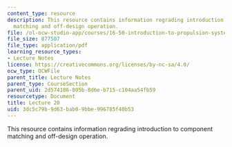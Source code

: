 ```yaml
---
content_type: resource
description: This resource contains information regrading introduction to component
  matching and off-design operation.
file: /ol-ocw-studio-app/courses/16-50-introduction-to-propulsion-systems-spring-2012/3dc5c79b9d63bab09bbe996785f40b53_MIT16_50S12_lec20.pdf
file_size: 877507
file_type: application/pdf
learning_resource_types:
- Lecture Notes
license: https://creativecommons.org/licenses/by-nc-sa/4.0/
ocw_type: OCWFile
parent_title: Lecture Notes
parent_type: CourseSection
parent_uid: 2d574186-805b-8d6e-b715-c104aa54fb59
resourcetype: Document
title: Lecture 20
uid: 3dc5c79b-9d63-bab0-9bbe-996785f40b53
---
```

This resource contains information regrading introduction to component matching and off-design operation.